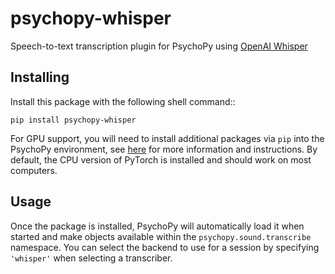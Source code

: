 # psychopy-whisper

Speech-to-text transcription plugin for PsychoPy using [OpenAI Whisper](https://openai.com/research/whisper)

## Installing

Install this package with the following shell command:: 

    pip install psychopy-whisper

For GPU support, you will need to install additional packages via `pip` into the PsychoPy environment, see 
[here](https://pytorch.org/get-started/locally/) for more information and instructions. By default, the CPU version of 
PyTorch is installed and should work on most computers.

## Usage

Once the package is installed, PsychoPy will automatically load it when started and make objects available within the
`psychopy.sound.transcribe` namespace. You can select the backend to use for a session by specifying 
`'whisper'` when selecting a transcriber.